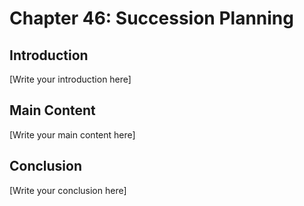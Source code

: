 # Chapter 46: Succession Planning

## Introduction

[Write your introduction here]

## Main Content

[Write your main content here]

## Conclusion

[Write your conclusion here]
